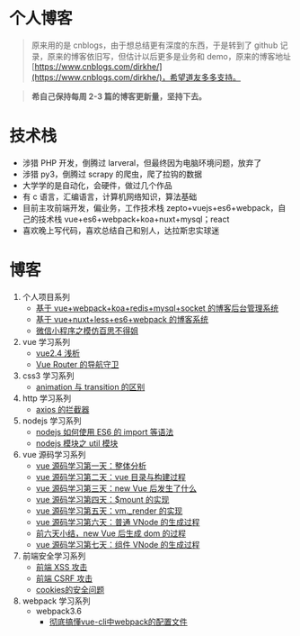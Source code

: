 # 个人博客

> 原来用的是 cnblogs，由于想总结更有深度的东西，于是转到了 github 记录，原来的博客依旧写，但估计以后更多是业务和 demo，原来的博客地址[https://www.cnblogs.com/dirkhe/](https://www.cnblogs.com/dirkhe/)，希望道友多多支持。

> **希自己保持每周 2-3 篇的博客更新量，坚持下去。**

# 技术栈

- 涉猎 PHP 开发，倒腾过 larveral，但最终因为电脑环境问题，放弃了
- 涉猎 py3，倒腾过 scrapy 的爬虫，爬了拉钩的数据
- 大学学的是自动化，会硬件，做过几个作品
- 有 c 语言，汇编语言，计算机网络知识，算法基础
- 目前主攻前端开发，偏业务，工作技术栈 zepto+vuejs+es6+webpack，自己的技术栈 vue+es6+webpack+koa+nuxt+mysql；react
- 喜欢晚上写代码，喜欢总结自己和别人，达拉斯忠实球迷

# 博客

1. 个人项目系列
   - [基于 vue+webpack+koa+redis+mysql+socket 的博客后台管理系统](https://github.com/dirkhe1051931999/hjBlog/tree/master/blog-management)
   - [基于 vue+nuxt+less+es6+webpack 的博客系统](https://github.com/dirkhe1051931999/hjBlog/tree/master/blog-vueBlog)
   - [微信小程序之模仿百思不得姐](https://github.com/dirkhe1051931999/wx-baisibudeqijie)
2. vue 学习系列
   - [vue2.4 浅析](https://github.com/dirkhe1051931999/hjBlog/tree/master/blog-vue/lessons/02.md)
   - [Vue Router 的导航守卫](https://github.com/dirkhe1051931999/hjBlog/tree/master/blog-vue/lessons/01.md)
3. css3 学习系列
   - [animation 与 transition 的区别](https://github.com/dirkhe1051931999/hjBlog/tree/master/blog-css/lessons/01.md)
4. http 学习系列
   - [axios 的拦截器](https://github.com/dirkhe1051931999/hjBlog/tree/master/blog-http/lessons/01.md)
5. nodejs 学习系列
   - [nodejs 如何使用 ES6 的 import 等语法](https://github.com/dirkhe1051931999/hjBlog/tree/master/blog-node/lessons/02.md)
   - [nodejs 模块之 util 模块](https://github.com/dirkhe1051931999/hjBlog/tree/master/blog-node/lessons/01.md)
6. vue 源码学习系列
   - [vue 源码学习第一天：整体分析](https://github.com/dirkhe1051931999/hjBlog/tree/master/blog-vue-sourcecode-study/lessons/01.md)
   - [vue 源码学习第二天：vue 目录与构建过程](https://github.com/dirkhe1051931999/hjBlog/tree/master/blog-vue-sourcecode-study/lessons/02.md)
   - [vue 源码学习第三天：new Vue 后发生了什么](https://github.com/dirkhe1051931999/hjBlog/tree/master/blog-vue-sourcecode-study/lessons/03.md)
   - [vue 源码学习第四天：\$mount 的实现](https://github.com/dirkhe1051931999/hjBlog/tree/master/blog-vue-sourcecode-study/lessons/04.md)
   - [vue 源码学习第五天：vm.\_render 的实现](https://github.com/dirkhe1051931999/hjBlog/tree/master/blog-vue-sourcecode-study/lessons/05.md)
   - [vue 源码学习第六天：普通 VNode 的生成过程](https://github.com/dirkhe1051931999/hjBlog/tree/master/blog-vue-sourcecode-study/lessons/06.md)
   - [前六天小结，new Vue 后生成 dom 的过程](https://github.com/dirkhe1051931999/hjBlog/tree/master/blog-vue-sourcecode-study/lessons/07.md)
   - [vue 源码学习第七天：组件 VNode 的生成过程](https://github.com/dirkhe1051931999/hjBlog/tree/master/blog-vue-sourcecode-study/lessons/08.md)
7. 前端安全学习系列
   - [前端 XSS 攻击](https://github.com/dirkhe1051931999/hjBlog/tree/master/blog-security/lessons/01.md)
   - [前端 CSRF 攻击](https://github.com/dirkhe1051931999/hjBlog/tree/master/blog-security/lessons/02.md)
   - [cookies的安全问题](https://github.com/dirkhe1051931999/hjBlog/tree/master/blog-security/lessons/03.md)
8. webpack 学习系列
   - webpack3.6
     - [彻底搞懂vue-cli中webpack的配置文件](https://github.com/dirkhe1051931999/hjBlog/tree/master/blog-webpack/lessons/01.md)
